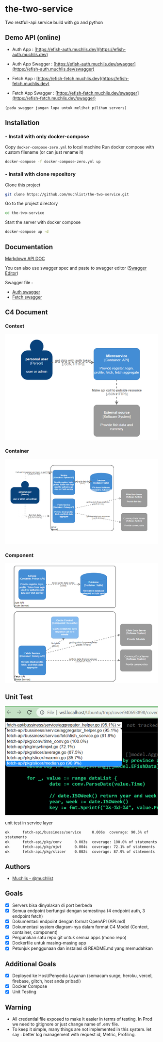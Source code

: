 # the-two-service

Two restfull-api service build with go and python

## Demo API (online)

- Auth App  : [https://efish-auth.muchlis.dev](https://efish-auth.muchlis.dev)
- Auth App Swagger  : [https://efish-auth.muchlis.dev/swagger](https://efish-auth.muchlis.dev/swagger)


- Fetch App  : [https://efish-fetch.muchlis.dev](https://efish-fetch.muchlis.dev)
- Fetch App Swagger  : [https://efish-fetch.muchlis.dev/swagger](https://efish-fetch.muchlis.dev/swagger)  

`(pada swagger jangan lupa untuk melihat pilihan servers)`
  



## Installation

### - Install with only docker-compose
Copy `docker-compose-zero.yml` to local machine
Run docker compose with custom filename (or can just rename it) 
```bash
docker-compose -f docker-compose-zero.yml up
```

### - Install with clone repository
Clone this project

```bash
git clone https://github.com/muchlist/the-two-service.git
```

Go to the project directory

```bash
cd the-two-service
```

Start the server with docker compose

```bash
docker-compose up -d
```


## Documentation

[Markdown API DOC](https://github.com/muchlist/the-two-service/blob/main/API.md)

You can also use swagger spec and paste to swagger editor ([Swagger Editor](https://editor.swagger.io/))

Swagger file : 
- [Auth swagger](https://github.com/muchlist/the-two-service/blob/main/auth/static/swagger.json)
- [Fetch swagger](https://github.com/muchlist/the-two-service/blob/main/fetch/swaggerui/swagger.json)


## C4 Document

### Context
![context](https://github.com/muchlist/the-two-service/blob/main/static/context.png)

### Container
![container](https://github.com/muchlist/the-two-service/blob/main/static/container.png)

### Component
![component](https://github.com/muchlist/the-two-service/blob/main/static/component.png)


## Unit Test
![unittest](https://github.com/muchlist/the-two-service/blob/main/static/unittestcoverage.png)

unit test in service layer
```
ok      fetch-api/bussiness/service     0.006s  coverage: 90.5% of statements
ok      fetch-api/pkg/conv      0.003s  coverage: 100.0% of statements
ok      fetch-api/pkg/mjwt      0.004s  coverage: 72.1% of statements
ok      fetch-api/pkg/slicer    0.002s  coverage: 87.9% of statements
```

## Authors

- [Muchlis - @muchlist](https://github.com/muchlist)


## Goals

- [x]  Servers bisa dinyalakan di port berbeda
- [x]  Semua endpoint berfungsi dengan semestinya (4 endpoint auth, 3 endpoint fetch)
- [x]  Dokumentasi endpoint dengan format OpenAPI (API.md)
- [x]  Dokumentasi system diagram-nya dalam format C4 Model (Context, container, component)
- [x]  Pergunakan satu repo git untuk semua apps (mono repo)
- [x]  Dockerfile untuk masing-masing app
- [x]  Petunjuk penggunaan dan instalasi di README.md yang memudahkan

## Additional Goals

- [x]  Deployed ke Host/Penyedia Layanan (semacam surge, heroku, vercel, firebase, glitch,
host anda pribadi)
- [x]  Docker Compose
- [x]  Unit Testing

## Warning
- All credential file exposed to make it easier in terms of testing. In Prod we need to gitignore or just change name of .env file.
- To keep it simple, many things are not implemented in this system. let say : better log management with request id, Metric, Profiling.